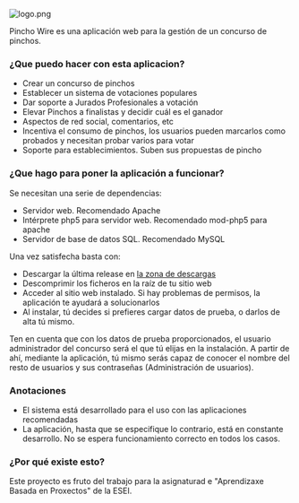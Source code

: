 ![logo.png](https://bitbucket.org/repo/z5eBxa/images/1649576150-logo.png)

Pincho Wire es una aplicación web para la gestión de un concurso de pinchos.

### ¿Que puedo hacer con esta aplicacion? ###

* Crear un concurso de pinchos
* Establecer un sistema de votaciones populares
* Dar soporte a Jurados Profesionales a votación 
* Elevar Pinchos a finalistas y decidir cuál es el ganador
* Aspectos de red social, comentarios, etc
* Incentiva el consumo de pinchos, los usuarios pueden marcarlos como probados y necesitan probar varios para votar
* Soporte para establecimientos. Suben sus propuestas de pincho

### ¿Que hago para poner la aplicación a funcionar? ###

Se necesitan una serie de dependencias:

* Servidor web. Recomendado Apache
* Intérprete php5 para servidor web. Recomendado mod-php5 para apache
* Servidor de base de datos SQL. Recomendado MySQL

Una vez satisfecha basta con:

* Descargar la última release en [la zona de descargas](https://bitbucket.org/ndrs92/pinchowire/downloads)
* Descomprimir los ficheros en la raíz de tu sitio web
* Acceder al sitio web instalado. Si hay problemas de permisos, la aplicación te ayudará a solucionarlos
* Al instalar, tú decides si prefieres cargar datos de prueba, o darlos de alta tú mismo.

Ten en cuenta que con los datos de prueba proporcionados, el usuario administrador del concurso será el que tú elijas en la instalación. A partir de ahí, mediante la aplicación, tú mismo serás capaz de conocer el nombre del resto de usuarios y sus contraseñas (Administración de usuarios).

### Anotaciones ###

* El sistema está desarrollado para el uso con las aplicaciones recomendadas
* La aplicación, hasta que se especifique lo contrario, está en constante desarrollo. No se espera funcionamiento correcto en todos los casos.

### ¿Por qué existe esto? ###
 
Este proyecto es fruto del trabajo para la asignaturad e "Aprendizaxe Basada en Proxectos" de la ESEI.